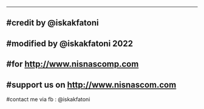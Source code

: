 --------------------------------------------------
#credit by @iskakfatoni
--------------------------------------------------
#modified by @iskakfatoni 2022
--------------------------------------------------
#for http://www.nisnascomp.com 
--------------------------------------------------
#support us on http://www.nisnascom.com 
--------------------------------------------------
#contact me via fb : @iskakfatoni